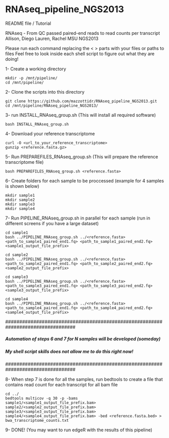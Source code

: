 RNAseq_pipeline_NGS2013
=======================

README file / Tutorial

RNAseq - From QC passed paired-end reads to read counts per transcript
Allison, Diego Lauren, Rachel
MSU NGS2013

Please run each command replacing the <   > parts with your files or paths to files
Feel free to look inside each shell script to figure out what they are doing!

1- Create a working directory

	mkdir -p /mnt/pipeline/
	cd /mnt/pipeline/

2- Clone the scripts into this directory

	git clone https://github.com/mazzottidr/RNAseq_pipeline_NGS2013.git
	cd /mnt/pipeline/RNAseq_pipeline_NGS2013/

3- run INSTALL_RNAseq_group.sh (This will install all required software)

	bash INSTALL_RNAseq_group.sh

4- Download your reference transcriptome

	curl -O <url_to_your_reference_transcriptome>
	gunzip <reference.fasta.gz>

5- Run PREPAREFILES_RNAseq_group.sh (This will prepare the reference transcriptome file)

	bash PREPAREFILES_RNAseq_group.sh <reference.fasta>

6- Create folders for each sample to be proccessed (example for 4 samples is shown below)

	mkdir sample1
	mkdir sample2
	mkdir sample3
	mkdir sample4

7- Run PIPELINE_RNAseq_group.sh in parallel for each sample (run in different screens if you have a large dataset)

	cd sample1
	bash ../PIPELINE_RNAseq_group.sh ../<reference.fasta> <path_to_sample1_paired_end1.fq> <path_to_sample1_paired_end2.fq> <sample1_output_file_prefix>

	cd sample2
	bash ../PIPELINE_RNAseq_group.sh ../<reference.fasta> <path_to_sample2_paired_end1.fq> <path_to_sample2_paired_end2.fq> <sample2_output_file_prefix>

	cd sample3
	bash ../PIPELINE_RNAseq_group.sh ../<reference.fasta> <path_to_sample3_paired_end1.fq> <path_to_sample3_paired_end2.fq> <sample3_output_file_prefix>

	cd sample4
	bash ../PIPELINE_RNAseq_group.sh ../<reference.fasta> <path_to_sample4_paired_end1.fq> <path_to_sample4_paired_end2.fq> <sample4_output_file_prefix>


#################################################################################
##### Automation of steps 6 and 7 for N samples will be developed (someday) #####
#####     My shell script skills does not allow me to do this right now!    #####
#################################################################################

8- When step 7 is done for all the samples, run bedtools to create a file that contains read count for each transcript for all bam file

	cd ../
	bedtools multicov -q 30 -p -bams sample1/<sample1_output_file_prefix.bam> sample2/<sample2_output_file_prefix.bam> sample3/<sample3_output_file_prefix.bam> sample4/<sample4_output_file_prefix.bam> -bed <reference.fasta.bed> > bwa_transcriptome_counts.txt

9- DONE! (You may want to run edgeR with the results of this pipeline)
